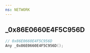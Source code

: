 ```yaml
---
ns: NETWORK
---
```

## _0x86E0660E4F5C956D

```c
// 0x86E0660E4F5C956D
Any _0x86E0660E4F5C956D();
```

